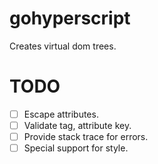 # gohyperscript
Creates virtual dom trees.

# TODO
- [ ] Escape attributes.
- [ ] Validate tag, attribute key.
- [ ] Provide stack trace for errors.
- [ ] Special support for style.
